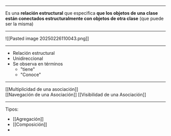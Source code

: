 ***
Es una **relación estructural** que especifica **que los objetos de una clase están conectados estructuralmente con objetos de otra clase** (que puede ser la misma)
***
![[Pasted image 20250226110043.png]]
***
- Relación estructural
- Unidireccional
- Se observa en términos
	- "tiene"
	- "Conoce"
***
[[Multiplicidad de una asociación]]  
[[Navegación de una Asociación]]
[[Visibilidad de una Asociación]]
***
Tipos:
- [[Agregación]]
- [[Composición]]
- 